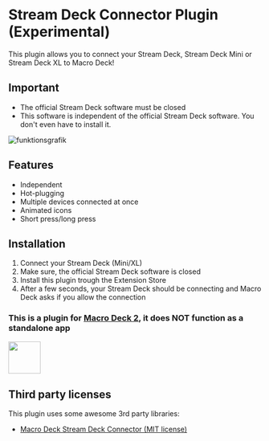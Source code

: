 # Stream Deck Connector Plugin (Experimental)
This plugin allows you to connect your Stream Deck, Stream Deck Mini or Stream Deck XL to Macro Deck!

## Important
- The official Stream Deck software must be closed
- This software is independent of the official Stream Deck software. You don't even have to install it.


![funktionsgrafik](https://user-images.githubusercontent.com/45011179/176490015-28795388-1271-4c46-8e99-961610be5b44.png)

## Features
- Independent
- Hot-plugging
- Multiple devices connected at once
- Animated icons
- Short press/long press

## Installation
1. Connect your Stream Deck (Mini/XL)
2. Make sure, the official Stream Deck software is closed
3. Install this plugin trough the Extension Store
4. After a few seconds, your Stream Deck should be connecting and Macro Deck asks if you allow the connection


### This is a plugin for [Macro Deck 2](https://github.com/SuchByte/Macro-Deck), it does NOT function as a standalone app
<img height="64px" src="https://macrodeck.org/images/macro_deck_2_official_plugin.png" />


## Third party licenses
This plugin uses some awesome 3rd party libraries:
- [Macro Deck Stream Deck Connector (MIT license)](https://github.com/Macro-Deck-org/Macro-Deck-Stream-Deck-Connector)
